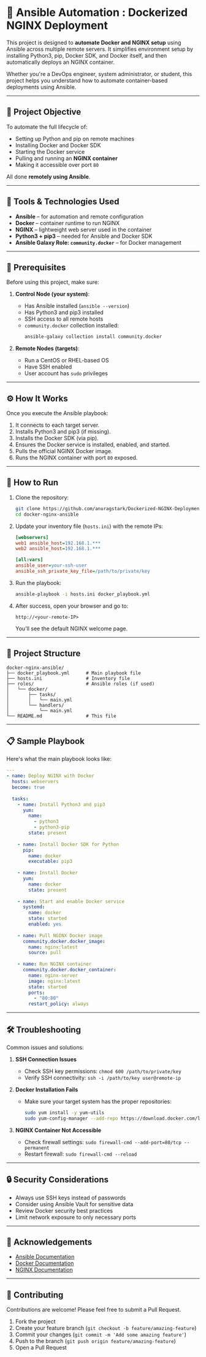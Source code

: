 # 🚀 Ansible Automation : Dockerized NGINX Deployment

This project is designed to **automate Docker and NGINX setup** using Ansible across multiple remote servers. It simplifies environment setup by installing Python3, pip, Docker SDK, and Docker itself, and then automatically deploys an NGINX container.

Whether you're a DevOps engineer, system administrator, or student, this project helps you understand how to automate container-based deployments using Ansible.

---

## 📌 Project Objective

To automate the full lifecycle of:

- Setting up Python and pip on remote machines  
- Installing Docker and Docker SDK  
- Starting the Docker service  
- Pulling and running an **NGINX container**  
- Making it accessible over port `80`  

All done **remotely using Ansible**.

---

## 🧰 Tools & Technologies Used

- **Ansible** – for automation and remote configuration  
- **Docker** – container runtime to run NGINX  
- **NGINX** – lightweight web server used in the container  
- **Python3 + pip3** – needed for Ansible and Docker SDK  
- **Ansible Galaxy Role: `community.docker`** – for Docker management  

---

## 🔧 Prerequisites

Before using this project, make sure:

1. **Control Node (your system)**:
   - Has Ansible installed (`ansible --version`)
   - Has Python3 and pip3 installed
   - SSH access to all remote hosts
   - `community.docker` collection installed:  
     ```bash
     ansible-galaxy collection install community.docker
     ```

2. **Remote Nodes (targets)**:
   - Run a CentOS or RHEL-based OS
   - Have SSH enabled
   - User account has `sudo` privileges

---

## ⚙️ How It Works

Once you execute the Ansible playbook:

1. It connects to each target server.
2. Installs Python3 and pip3 (if missing).
3. Installs the Docker SDK (via pip).
4. Ensures the Docker service is installed, enabled, and started.
5. Pulls the official NGINX Docker image.
6. Runs the NGINX container with port `80` exposed.

---

## 🚀 How to Run

1. Clone the repository:
   ```bash
   git clone https://github.com/anuragstark/Dockerized-NGINX-Deployment-with-Ansible-Automation.git
   cd docker-nginx-ansible
   ```

2. Update your inventory file (`hosts.ini`) with the remote IPs:
   ```ini
   [webservers]
   web1 ansible_host=192.168.1.***
   web2 ansible_host=192.168.1.***
   
   [all:vars]
   ansible_user=your-ssh-user
   ansible_ssh_private_key_file=/path/to/private/key
   ```

3. Run the playbook:
   ```bash
   ansible-playbook -i hosts.ini docker_playbook.yml
   ```

4. After success, open your browser and go to:
   ```
   http://<your-remote-IP>
   ```
   You'll see the default NGINX welcome page.

---

## 📁 Project Structure

```
docker-nginx-ansible/
├── docker_playbook.yml      # Main playbook file
├── hosts.ini                # Inventory file
├── roles/                   # Ansible roles (if used)
│   └── docker/
│       ├── tasks/
│       │   └── main.yml
│       └── handlers/
│           └── main.yml
└── README.md                # This file
```

---

## 📋 Sample Playbook

Here's what the main playbook looks like:

```yaml
---
- name: Deploy NGINX with Docker
  hosts: webservers
  become: true
  
  tasks:
    - name: Install Python3 and pip3
      yum:
        name:
          - python3
          - python3-pip
        state: present
      
    - name: Install Docker SDK for Python
      pip:
        name: docker
        executable: pip3
      
    - name: Install Docker
      yum:
        name: docker
        state: present
        
    - name: Start and enable Docker service
      systemd:
        name: docker
        state: started
        enabled: yes
        
    - name: Pull NGINX Docker image
      community.docker.docker_image:
        name: nginx:latest
        source: pull
        
    - name: Run NGINX container
      community.docker.docker_container:
        name: nginx-server
        image: nginx:latest
        state: started
        ports:
          - "80:80"
        restart_policy: always
```

---

## 🛠️ Troubleshooting

Common issues and solutions:

1. **SSH Connection Issues**
   - Check SSH key permissions: `chmod 600 /path/to/private/key`
   - Verify SSH connectivity: `ssh -i /path/to/key user@remote-ip`

2. **Docker Installation Fails**
   - Make sure your target system has the proper repositories:
     ```bash
     sudo yum install -y yum-utils
     sudo yum-config-manager --add-repo https://download.docker.com/linux/centos/docker-ce.repo
     ```

3. **NGINX Container Not Accessible**
   - Check firewall settings: `sudo firewall-cmd --add-port=80/tcp --permanent`
   - Restart firewall: `sudo firewall-cmd --reload`

---

## 🔒 Security Considerations

- Always use SSH keys instead of passwords
- Consider using Ansible Vault for sensitive data
- Review Docker security best practices
- Limit network exposure to only necessary ports

---

## 🙏 Acknowledgements

- [Ansible Documentation](https://docs.ansible.com/)
- [Docker Documentation](https://docs.docker.com/)
- [NGINX Documentation](https://nginx.org/en/docs/)

---


## 👥 Contributing

Contributions are welcome! Please feel free to submit a Pull Request.

1. Fork the project
2. Create your feature branch (`git checkout -b feature/amazing-feature`)
3. Commit your changes (`git commit -m 'Add some amazing feature'`)
4. Push to the branch (`git push origin feature/amazing-feature`)
5. Open a Pull Request
